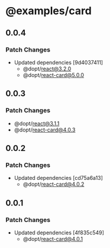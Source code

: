 # @examples/card

## 0.0.4

### Patch Changes

- Updated dependencies [9d4037411]
  - @dopt/react@3.2.0
  - @dopt/react-card@5.0.0

## 0.0.3

### Patch Changes

- @dopt/react@3.1.1
- @dopt/react-card@4.0.3

## 0.0.2

### Patch Changes

- Updated dependencies [cd75a6a13]
  - @dopt/react-card@4.0.2

## 0.0.1

### Patch Changes

- Updated dependencies [4f835c549]
  - @dopt/react-card@4.0.1
